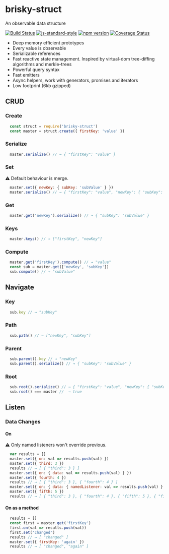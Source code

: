 # brisky-struct
An observable data structure

[![Build Status](https://travis-ci.org/vigour-io/brisky-struct.svg?branch=master)](https://travis-ci.org/vigour-io/brisky-struct)
[![js-standard-style](https://img.shields.io/badge/code%20style-standard-brightgreen.svg)](http://standardjs.com/)
[![npm version](https://badge.fury.io/js/brisky-struct.svg)](https://badge.fury.io/js/brisky-struct)
[![Coverage Status](https://coveralls.io/repos/github/vigour-io/brisky-struct/badge.svg?branch=master)](https://coveralls.io/github/vigour-io/brisky-struct?branch=master)

- Deep memory efficient prototypes
- Every value is observable
- Serializable references
- Fast reactive state management. Inspired by virtual-dom tree-diffing algorithms and merkle-trees
- Powerful query syntax
- Fast emitters
- Async helpers, work with generators, promises and iterators
- Low footprint (6kb gzipped)

## CRUD

### Create

```js
  const struct = require('brisky-struct')
  const master = struct.create({ firstKey: 'value' })
```

### Serialize

```js
  master.serialize() // → { "firstKey": "value" }
```

### Set

⚠ Default behaviour is merge.

```js
  master.set({ newKey: { subKey: 'subValue' } })
  master.serialize() // → { "firstKey": "value", "newKey": { "subKey": "subValue" } }
```

### Get

```js
  master.get('newKey').serialize() // → { "subKey": "subValue" }
```

### Keys

```js
  master.keys() // → ["firstKey", "newKey"]
```

### Compute

```js
  master.get('firstKey').compute() // → "value"
  const sub = master.get(['newKey', 'subKey'])
  sub.compute() // → "subValue"
```

## Navigate

### Key

```js
  sub.key // → "subKey"
```

### Path

```js
  sub.path() // → ["newKey", "subKey"]
```

### Parent

```js
  sub.parent().key // → "newKey"
  sub.parent().serialize() // → { "subKey": "subValue" }
```

### Root

```js
  sub.root().serialize() // → { "firstKey": "value", "newKey": { "subKey": "subValue" } }
  sub.root() === master //  → true
```

## Listen

### Data Changes

#### On

⚠ Only named listeners won't override previous.

```js
  var results = []
  master.set({ on: val => results.push(val) })
  master.set({ third: 3 })
  results // → [ { "third": 3 } ]
  master.set({ on: { data: val => results.push(val) } })
  master.set({ fourth: 4 })
  results // → [ { "third": 3 }, { "fourth": 4 } ]
  master.set({ on: { data: { namedListener: val => results.push(val) } } })
  master.set({ fifth: 5 })
  results // → [ { "third": 3 }, { "fourth": 4 }, { "fifth": 5 }, { "fifth": 5 } ]
```

#### On as a method

```js
  results = []
  const first = master.get('firstKey')
  first.on(val => results.push(val))
  first.set('changed')
  results // → [ "changed" ]
  master.set({ firstKey: 'again' })
  results // → [ "changed", "again" ]
```
